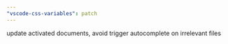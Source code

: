 ```yaml
---
"vscode-css-variables": patch
---
```


update activated documents, avoid trigger autocomplete on irrelevant files
